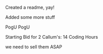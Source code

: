 Created a readme, yay!

Added some more stuff

PogU PogU

Starting Bid for 2 Callum's:
14 Coding Hours

we need to sell them ASAP

